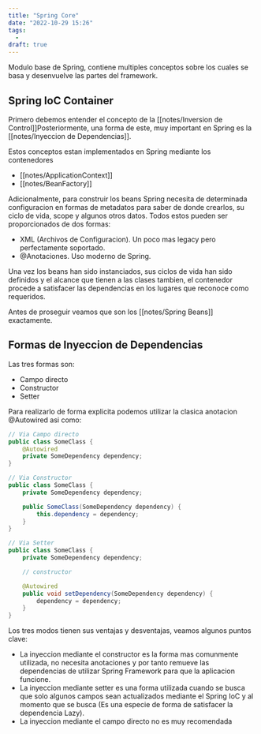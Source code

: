 ```yaml
---
title: "Spring Core"
date: "2022-10-29 15:26"
tags: 
  - 
draft: true
---
```

Modulo base de Spring, contiene multiples conceptos sobre los cuales se basa y desenvuelve las partes del framework.

## Spring IoC Container
Primero debemos entender el concepto de la [[notes/Inversion de Control]]Posteriormente, una forma de este, muy important en Spring es la  [[notes/Inyeccion de Dependencias]].

Estos conceptos estan implementados en Spring mediante los contenedores
- [[notes/ApplicationContext]]
- [[notes/BeanFactory]]

Adicionalmente, para construir los beans Spring necesita de determinada configuracion en formas de metadatos para saber de donde crearlos, su ciclo de vida, scope y algunos otros datos. Todos estos pueden ser proporcionados de dos formas:
- XML (Archivos de Configuracion). Un poco mas legacy pero perfectamente soportado.
- @Anotaciones. Uso moderno de Spring.

Una vez los beans han sido instanciados, sus ciclos de vida han sido definidos y el alcance que tienen a las clases tambien, el contenedor procede a satisfacer las dependencias en los lugares que reconoce como requeridos. 

Antes de proseguir veamos que son los [[notes/Spring Beans]] exactamente.

## Formas de Inyeccion de Dependencias
Las tres formas son:
- Campo directo
- Constructor
- Setter

Para realizarlo de forma explicita podemos utilizar la clasica anotacion @Autowired asi como:
~~~Java
// Via Campo directo
public class SomeClass {
	@Autowired
	private SomeDependency dependency;
}
~~~

~~~Java
// Via Constructor
public class SomeClass {
	private SomeDependency dependency;

	public SomeClass(SomeDependency dependency) {
		this.dependency = dependency;
	}
}
~~~

~~~Java
// Via Setter
public class SomeClass {
	private SomeDependency dependency;

	// constructor

	@Autowired
	public void setDependency(SomeDependency dependency) {
		dependency = dependency;
	}
}
~~~

Los tres modos tienen sus ventajas y desventajas, veamos algunos puntos clave:
- La inyeccion mediante el constructor es la forma mas comunmente utilizada, no necesita anotaciones y por tanto remueve las dependencias de utilizar Spring Framework para que la aplicacion funcione.
- La inyeccion mediante setter es una forma utilizada cuando se busca que solo algunos campos sean actualizados mediante el Spring IoC y al momento que se busca (Es una especie de forma de satisfacer la dependencia Lazy).
- La inyeccion mediante el campo directo no es muy recomendada
